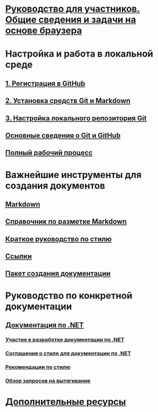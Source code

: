 # [Руководство для участников. Общие сведения и задачи на основе браузера](index.md)
# Настройка и работа в локальной среде
## [1. Регистрация в GitHub](get-started-setup-github.md)
## [2. Установка средств Git и Markdown](get-started-setup-tools.md)
## [3. Настройка локального репозитория Git](get-started-setup-local.md)
## [Основные сведения о Git и GitHub](git-github-fundamentals.md)
## [Полный рабочий процесс](how-to-write-workflows-major.md)
# Важнейшие инструменты для создания документов
## [Markdown](how-to-write-use-markdown.md)
## [Справочник по разметке Markdown](markdown-reference.md)
## [Краткое руководство по стилю](style-quick-start.md)
## [Ссылки](how-to-write-links.md)
## [Пакет создания документации](how-to-write-docs-auth-pack.md)
# Руководство по конкретной документации
## [Документация по .NET](dotnet-contribute.md)
### [Участие в разработке документации по .NET](dotnet-contribute-process.md)
### [Соглашения о стиле для документации по .NET](dotnet-style-guide.md)
### [Рекомендации по стилю](dotnet-voice-tone.md)
### [Обзор запросов на вытягивание](dotnet-pr-review.md)
# [Дополнительные ресурсы](additional-resources.md)

<!--
## Creating new content

   <!--
     This page introduces the process to work locally on
     your own machine, following github flow.

     Content will be taken from the last two sections of
     how-to-contribute.md (writing new samples, and creating new content)
     and the how-to-write-workflows-major.md)
### Setup and clone source

   <!--
      This page will guide folks through the setup process
      through cloning the repo.

      It will have condensed versions of get-started-setup-github,
      get-started-setup-tools, and get-started-setup-local.
      
### Git and GitHub essentials

   <!--
      Explain the basics of Git and GitHub, and the GitHub flow
      process.

      Much, or all of this will be from full-workflow, and git-github-fundamentals

      The full list of repos probably doesn't belong here.
### Contribute new topics
   <!--
     Primarily new content, but will include the content from the
     how-to-write-use-markdown, style-quick-start and how-to-write-links

     Process content will also be taken from how-to-contribute.
#### Content types
#### Markdown resources
#### Tone, voice, and style

### Contribute new samples

   <!--
     Primarily new content, with some taken from how-to-contribute.

     This will also point to repo-specific guidance for samples.

     We have an important decision to make here: This contributing guide
     can contain the union of all code style rules for all different languages
     and frameworks, or it can contain the intersection (code samples must
     compile and run).

     I'm in favor of the former: Everyone writing Python should follow the Python
     guidance; everyone writing C# should follow the C# rules. Those should be
     consistent regardless of project team.

## List of documentation repositories -->

   <!--
     This will take the list of repos from git-github-fundamentals
     for the public repositories.

     Open question: How to keep this up to date?
   -->
